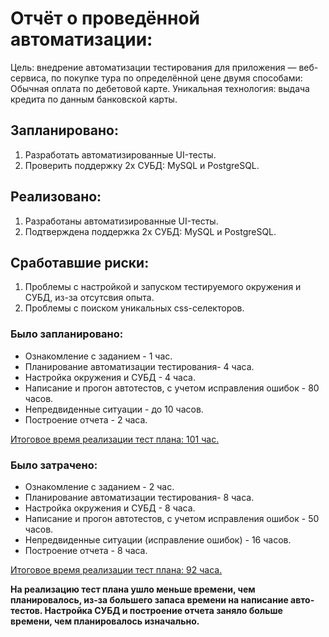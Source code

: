 # Отчёт о проведённой автоматизации:

Цель: внедрение автоматизации тестирования для приложения — веб-сервиса, по покупке тура по определённой цене двумя способами:
Обычная оплата по дебетовой карте.
Уникальная технология: выдача кредита по данным банковской карты.

## Запланировано:

1. Разработать автоматизированные UI-тесты.
2. Проверить поддержку 2х СУБД: MySQL и PostgreSQL.

## Реализовано:

1. Разработаны автоматизированные UI-тесты.
2. Подтверждена поддержка 2х СУБД: MySQL и PostgreSQL.

## Сработавшие риски:

1. Проблемы с настройкой и запуском тестируемого окружения и СУБД, из-за отсутсвия опыта.
2. Проблемы с поиском уникальных css-селекторов.


### Было запланировано:

<ul>
<li>Ознакомление с заданием - 1 час.
<li>Планирование автоматизации тестирования- 4 часа.
<li>Настройка окружения и СУБД - 4 часа.
<li>Написание и прогон автотестов, с учетом исправления ошибок - 80 часов.
<li>Непредвиденные ситуации - до 10 часов.
<li>Построение отчета - 2 часа.
</ul>
<u>Итоговое время реализации тест плана: 101 час.</u>

<p>

### Было затрачено:

<ul>
<li>Ознакомление с заданием - 2 час.
<li>Планирование автоматизации тестирования- 8 часа.
<li>Настройка окружения и СУБД - 8 часа.
<li>Написание и прогон автотестов, с учетом исправления ошибок - 50 часов.
<li>Непредвиденные ситуации (исправление ошибок) - 16 часов.
<li>Построение отчета - 8 часа.
</ul>
<u>Итоговое время реализации тест плана: 92 часа.</u>

<p>

<b>На реализацию тест плана ушло меньше времени, чем планировалось, из-за большего запаса времени на написание авто-тестов. Настройка СУБД и построение отчета заняло больше времени, чем планировалось изначально.


